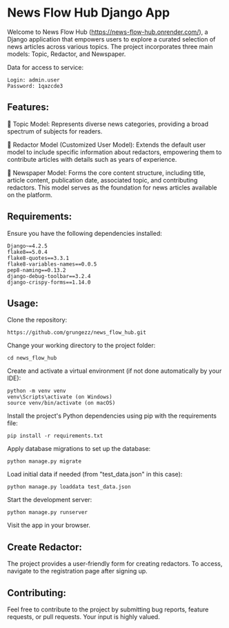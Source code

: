 # News Flow Hub Django App

Welcome to News Flow Hub (https://news-flow-hub.onrender.com/), a Django application that empowers users to explore a curated selection of news articles across various topics. The project incorporates three main models: Topic, Redactor, and Newspaper.

Data for access to service:
```shell
Login: admin.user
Password: 1qazcde3
```

## Features:
🔹 Topic Model: Represents diverse news categories, providing a broad spectrum of subjects for readers.

🔹 Redactor Model (Customized User Model): Extends the default user model to include specific information about redactors, empowering them to contribute articles with details such as years of experience.

🔹 Newspaper Model: Forms the core content structure, including title, article content, publication date, associated topic, and contributing redactors. This model serves as the foundation for news articles available on the platform.

## Requirements:
Ensure you have the following dependencies installed:
```shell
Django~=4.2.5
flake8==5.0.4
flake8-quotes==3.3.1
flake8-variables-names==0.0.5
pep8-naming==0.13.2
django-debug-toolbar==3.2.4
django-crispy-forms==1.14.0
```
## Usage:

Clone the repository:
```shell
https://github.com/grungezz/news_flow_hub.git
```

Change your working directory to the project folder:
```shell
cd news_flow_hub
```

Create and activate a virtual environment (if not done automatically by your IDE):
```shell
python -m venv venv
venv\Scripts\activate (on Windows)
source venv/bin/activate (on macOS)
```
Install the project's Python dependencies using pip with the requirements file:
```shell
pip install -r requirements.txt
```
Apply database migrations to set up the database:
```shell
python manage.py migrate
```
Load initial data if needed (from "test_data.json" in this case):
```shell
python manage.py loaddata test_data.json
```

Start the development server:
```shell
python manage.py runserver
```

Visit the app in your browser.


## Create Redactor:
The project provides a user-friendly form for creating redactors. To access, navigate to the registration page after signing up.

## Contributing:
Feel free to contribute to the project by submitting bug reports, feature requests, or pull requests. Your input is highly valued.
